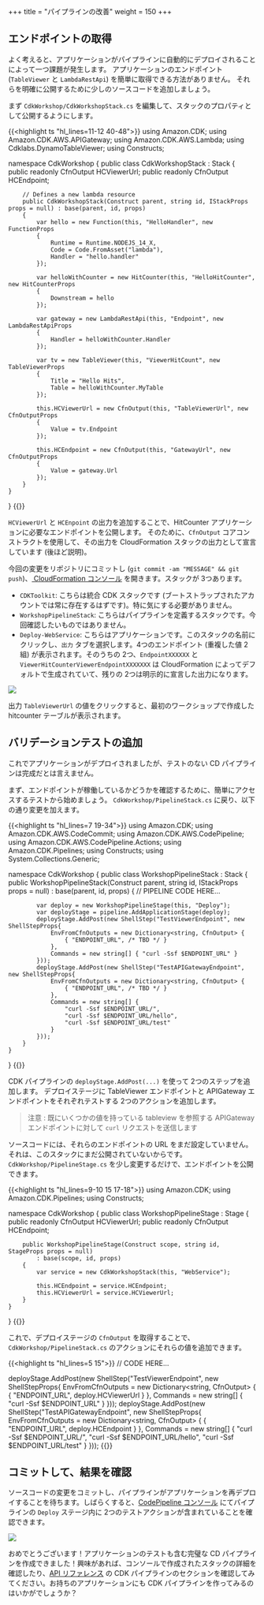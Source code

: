 +++
title = "パイプラインの改善"
weight = 150
+++

## エンドポイントの取得
よく考えると、アプリケーションがパイプラインに自動的にデプロイされることによって一つ課題が発生します。
アプリケーションのエンドポイント (`TableViewer` と `LambdaRestApi`) を簡単に取得できる方法がありません。
それらを明確に公開するために少しのソースコードを追加しましょう。

まず `CdkWorkshop/CdkWorkshopStack.cs` を編集して、スタックのプロパティとして公開するようにします。

{{<highlight ts "hl_lines=11-12 40-48">}}
using Amazon.CDK;
using Amazon.CDK.AWS.APIGateway;
using Amazon.CDK.AWS.Lambda;
using Cdklabs.DynamoTableViewer;
using Constructs;

namespace CdkWorkshop
{
    public class CdkWorkshopStack : Stack
    {
        public readonly CfnOutput HCViewerUrl;
        public readonly CfnOutput HCEndpoint;

        // Defines a new lambda resource
        public CdkWorkshopStack(Construct parent, string id, IStackProps props = null) : base(parent, id, props)
        {
            var hello = new Function(this, "HelloHandler", new FunctionProps
            {
                Runtime = Runtime.NODEJS_14_X,
                Code = Code.FromAsset("lambda"),
                Handler = "hello.handler"
            });

            var helloWithCounter = new HitCounter(this, "HelloHitCounter", new HitCounterProps
            {
                Downstream = hello
            });

            var gateway = new LambdaRestApi(this, "Endpoint", new LambdaRestApiProps
            {
                Handler = helloWithCounter.Handler
            });

            var tv = new TableViewer(this, "ViewerHitCount", new TableViewerProps
            {
                Title = "Hello Hits",
                Table = helloWithCounter.MyTable
            });

            this.HCViewerUrl = new CfnOutput(this, "TableViewerUrl", new CfnOutputProps
            {
                Value = tv.Endpoint
            });

            this.HCEndpoint = new CfnOutput(this, "GatewayUrl", new CfnOutputProps
            {
                Value = gateway.Url
            });
        }
    }
}
{{</highlight>}}

`HCViewerUrl` と `HCEnpoint` の出力を追加することで、HitCounter アプリケーションに必要なエンドポイントを公開します。
そのために、`CfnOutput` コアコンストラクトを使用して、その出力を CloudFormation スタックの出力として宣言しています (後ほど説明)。

今回の変更をリポジトリにコミットし (`git commit -am "MESSAGE" && git push`)、[ CloudFormation コンソール](https://console.aws.amazon.com/cloudformation) を開きます。スタックが 3つあります。

* `CDKToolkit`: こちらは統合 CDK スタックです (ブートストラップされたアカウントでは常に存在するはずです)。特に気にする必要がありません。
* `WorkshopPipelineStack`: こちらはパイプラインを定義するスタックです。今回確認したいものではありません。
* `Deploy-WebService`: こちらはアプリケーションです。このスタックの名前にクリックし、`出力` タブを選択します。4つのエンドポイント (重複した値 2組) が表示されます。そのうちの 2つ、`EndpointXXXXXX` と `ViewerHitCounterViewerEndpointXXXXXXX` は CloudFormation によってデフォルトで生成されていて、残りの 2つは明示的に宣言した出力になります。

![](./stack-outputs.png)

出力 `TableViewerUrl` の値をクリックすると、最初のワークショップで作成した hitcounter テーブルが表示されます。

## バリデーションテストの追加
これでアプリケーションがデプロイされましたが、テストのない CD パイプラインは完成だとは言えません。

まず、エンドポイントが稼働しているかどうかを確認するために、簡単にアクセスするテストから始めましょう。
`CdkWorkshop/PipelineStack.cs` に戻り、以下の通り変更を加えます。

{{<highlight ts "hl_lines=7 19-34">}}
using Amazon.CDK;
using Amazon.CDK.AWS.CodeCommit;
using Amazon.CDK.AWS.CodePipeline;
using Amazon.CDK.AWS.CodePipeline.Actions;
using Amazon.CDK.Pipelines;
using Constructs;
using System.Collections.Generic;

namespace CdkWorkshop
{
    public class WorkshopPipelineStack : Stack
    {
        public WorkshopPipelineStack(Construct parent, string id, IStackProps props = null) : base(parent, id, props)
        {
            // PIPELINE CODE HERE...

            var deploy = new WorkshopPipelineStage(this, "Deploy");
            var deployStage = pipeline.AddApplicationStage(deploy);
            deployStage.AddPost(new ShellStep("TestViewerEndpoint", new ShellStepProps{
                EnvFromCfnOutputs = new Dictionary<string, CfnOutput> {
                    { "ENDPOINT_URL", /* TBD */ }
                },
                Commands = new string[] { "curl -Ssf $ENDPOINT_URL" }
            }));
            deployStage.AddPost(new ShellStep("TestAPIGatewayEndpoint", new ShellStepProps{
                EnvFromCfnOutputs = new Dictionary<string, CfnOutput> {
                    { "ENDPOINT_URL", /* TBD */ }
                },
                Commands = new string[] {
                    "curl -Ssf $ENDPOINT_URL/",
                    "curl -Ssf $ENDPOINT_URL/hello",
                    "curl -Ssf $ENDPOINT_URL/test"
                }
            }));
        }
    }
}
{{</highlight>}}

CDK パイプラインの `deployStage.AddPost(...)` を使って 2つのステップを追加します。
デプロイステージに TableViewer エンドポイントと APIGateway エンドポイントをそれぞれテストする 2つのアクションを追加します。

> 注意 : 既にいくつかの値を持っている tableview を参照する APIGateway エンドポイントに対して `curl` リクエストを送信します

ソースコードには、それらのエンドポイントの URL をまだ設定していません。それは、このスタックにまだ公開されていないからです。
`CdkWorkshop/PipelineStage.cs` を少し変更するだけで、エンドポイントを公開できます。

{{<highlight ts "hl_lines=9-10 15 17-18">}}
using Amazon.CDK;
using Amazon.CDK.Pipelines;
using Constructs;

namespace CdkWorkshop
{
    public class WorkshopPipelineStage : Stage
    {
        public readonly CfnOutput HCViewerUrl;
        public readonly CfnOutput HCEndpoint;

        public WorkshopPipelineStage(Construct scope, string id, StageProps props = null)
            : base(scope, id, props)
        {
            var service = new CdkWorkshopStack(this, "WebService");

            this.HCEndpoint = service.HCEndpoint;
            this.HCViewerUrl = service.HCViewerUrl;
        }
    }
}
{{</highlight>}}

これで、デプロイステージの `CfnOutput` を取得することで、`CdkWorkshop/PipelineStack.cs` のアクションにそれらの値を追加できます。

{{<highlight ts "hl_lines=5 15">}}
// CODE HERE...

deployStage.AddPost(new ShellStep("TestViewerEndpoint", new ShellStepProps{
    EnvFromCfnOutputs = new Dictionary<string, CfnOutput> {
        { "ENDPOINT_URL", deploy.HCViewerUrl }
    },
    Commands = new string[] { "curl -Ssf $ENDPOINT_URL" }
}));
deployStage.AddPost(new ShellStep("TestAPIGatewayEndpoint", new ShellStepProps{
    EnvFromCfnOutputs = new Dictionary<string, CfnOutput> {
        { "ENDPOINT_URL", deploy.HCEndpoint }
    },
    Commands = new string[] {
        "curl -Ssf $ENDPOINT_URL/",
        "curl -Ssf $ENDPOINT_URL/hello",
        "curl -Ssf $ENDPOINT_URL/test"
    }
}));
{{</highlight>}}

## コミットして、結果を確認
ソースコードの変更をコミットし、パイプラインがアプリケーションを再デプロイすることを待ちます。しばらくすると、[CodePipeline コンソール](https://console.aws.amazon.com/codesuite/codepipeline/pipelines) にてパイプラインの `Deploy` ステージ内に 2つのテストアクションが含まれていることを確認できます。

![](./pipeline-tests.png)

おめでとうございます！アプリケーションのテストも含む完璧な CD パイプラインを作成できました！興味があれば、コンソールで作成されたスタックの詳細を確認したり、[API リファレンス](https://docs.aws.amazon.com/cdk/api/latest/docs/aws-construct-library.html) の CDK パイプラインのセクションを確認してみてください。お持ちのアプリケーションにも CDK パイプラインを作ってみるのはいかがでしょうか？
